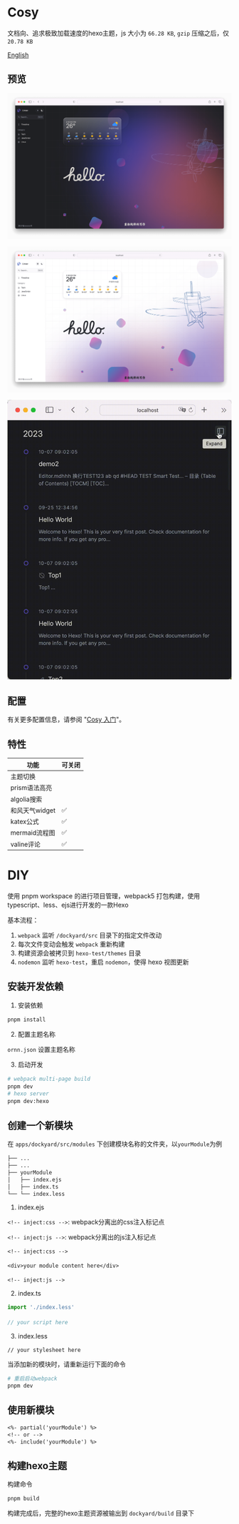 # Cosy

文档向、追求极致加载速度的hexo主题，js 大小为 `66.28 KB`,  `gzip` 压缩之后，仅 `20.78 KB`

[English](README.md)

## 预览

![黑暗模式](https://raw.githubusercontent.com/17px/assets-storage/main/hexo-theme-linear-dark.png)

![日间模式](https://raw.githubusercontent.com/17px/assets-storage/main/hexo-theme-linear-light.png)

![搜图](https://raw.githubusercontent.com/17px/assets-storage/main/hexo-theme-linear-search.gif)

## 配置

有关更多配置信息，请参阅 "[Cosy 入门](https://mozzie.cn/2023/10/20/Cosy入门)"。

## 特性

| 功能           | 可关闭 |
| -------------- | ------ |
| 主题切换       |        |
| prism语法高亮  |        |
| algolia搜索    |        |
| 和风天气widget | ✅      |
| katex公式      | ✅      |
| mermaid流程图  | ✅      |
| valine评论     | ✅      |


# DIY

使用 pnpm workspace 的进行项目管理，webpack5 打包构建，使用 typescript、less、ejs进行开发的一款Hexo

基本流程：

1. `webpack` 监听 `/dockyard/src` 目录下的指定文件改动
2. 每次文件变动会触发 `webpack` 重新构建
3. 构建资源会被拷贝到 `hexo-test/themes` 目录
4. `nodemon` 监听 `hexo-test`，重启 `nodemon`，使得 hexo 视图更新

## 安装开发依赖

1. 安装依赖

```bash
pnpm install
```

2. 配置主题名称

`ornn.json` 设置主题名称

3. 启动开发

```bash
# webpack multi-page build
pnpm dev
# hexo server
pnpm dev:hexo
```


## 创建一个新模块

在 `apps/dockyard/src/modules` 下创建模块名称的文件夹，以`yourModule`为例

```
├── ...
├── ...
├── yourModule
│   ├── index.ejs
│   ├── index.ts
└── └── index.less
```

1. index.ejs

`<!-- inject:css -->`:  webpack分离出的css注入标记点  

`<!-- inject:js -->`:  webpack分离出的js注入标记点

```ejs
<!-- inject:css -->

<div>your module content here</div>

<!-- inject:js -->
```

2. index.ts

```ts
import './index.less'

// your script here
```

3. index.less

```less
// your stylesheet here
```

当添加新的模块时，请重新运行下面的命令

```bash
# 重启启动webpack
pnpm dev
```

## 使用新模块

```ejs
<%- partial('yourModule') %>
<!-- or -->
<%- include('yourModule') %>
```

## 构建hexo主题

构建命令

```bash
pnpm build
```

构建完成后，完整的hexo主题资源被输出到 `dockyard/build` 目录下